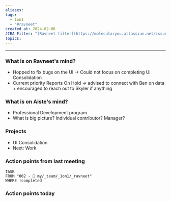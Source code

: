 ```yaml
---
aliases: 
tags:
  - 1on1
  - "#ravneet"
created at: 2024-02-06
JIRA Filter: "[Ravneet filter](https://molecularyou.atlassian.net/issues/?filter=10021)"
Topics:
---
```

----
### What is on Ravneet's mind?
* Hopped to fix bugs on the UI -> Could not focus on completing UI Consolidation
* Current priority Reports On Hold -> advised to connect with Ben on data + encouraged to reach out to Skyler if anything
### What is on Aiste's mind?

* Professional Development program
* What is big picture? Individual contributor? Manager? 
### Projects

* UI Consolidation
* Next: Work 

### Action points from last meeting

```dataview
TASK 
FROM "002 - 📍 my/_team/_1on1/_ravneet"
WHERE !completed
```


### Action points today

